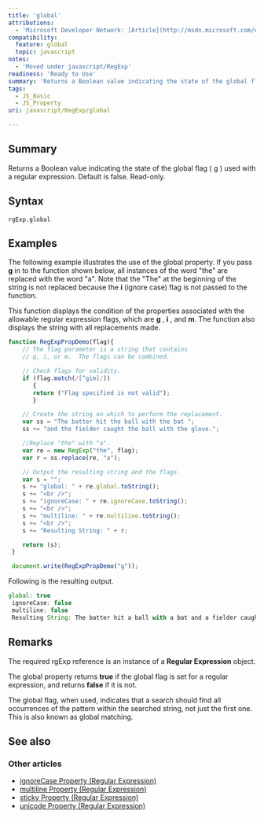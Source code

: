 ```yaml
---
title: 'global'
attributions:
  - 'Microsoft Developer Network: [Article](http://msdn.microsoft.com/en-us/library/ie/2789hxff(v=vs.94).aspx)'
compatibility:
  feature: global
  topic: javascript
notes:
  - 'Moved under javascript/RegExp'
readiness: 'Ready to Use'
summary: 'Returns a Boolean value indicating the state of the global flag ( g ) used with a regular expression. Default is false. Read-only.'
tags:
  - JS_Basic
  - JS_Property
uri: javascript/RegExp/global

---
```

## Summary

Returns a Boolean value indicating the state of the global flag ( g ) used with a regular expression. Default is false. Read-only.

## Syntax

    rgExp.global

## Examples

The following example illustrates the use of the global property. If you pass **g** in to the function shown below, all instances of the word "the" are replaced with the word "a". Note that the "The" at the beginning of the string is not replaced because the **i** (ignore case) flag is not passed to the function.

This function displays the condition of the properties associated with the allowable regular expression flags, which are **g** , **i** , and **m**. The function also displays the string with all replacements made.

``` js
function RegExpPropDemo(flag){
    // The flag parameter is a string that contains
    // g, i, or m.  The flags can be combined.

    // Check flags for validity.
    if (flag.match(/[^gim]/))
       {
       return ("Flag specified is not valid");
       }

    // Create the string on which to perform the replacement.
    var ss = "The batter hit the ball with the bat ";
    ss += "and the fielder caught the ball with the glove.";

    //Replace "the" with "a".
    var re = new RegExp("the", flag);
    var r = ss.replace(re, "a");

    // Output the resulting string and the flags.
    var s = "";
    s += "global: " + re.global.toString();
    s += "<br />";
    s += "ignoreCase: " + re.ignoreCase.toString();
    s += "<br />";
    s += "multiline: " + re.multiline.toString();
    s += "<br />";
    s += "Resulting String: " + r;

    return (s);
 }

 document.write(RegExpPropDemo("g"));
```

Following is the resulting output.

``` js
global: true
 ignoreCase: false
 multiline: false
 Resulting String: The batter hit a ball with a bat and a fielder caught a ball with a glove.
```

## Remarks

The required rgExp reference is an instance of a **Regular Expression** object.

The global property returns **true** if the global flag is set for a regular expression, and returns **false** if it is not.

The global flag, when used, indicates that a search should find all occurrences of the pattern within the searched string, not just the first one. This is also known as global matching.

## See also

### Other articles

-   [ignoreCase Property (Regular Expression)](/javascript/regular_expression/ignoreCase)
-   [multiline Property (Regular Expression)](/javascript/regular_expression/multiline)
-   [sticky Property (Regular Expression)](/javascript/regular_expression/sticky)
-   [unicode Property (Regular Expression)](/javascript/regular_expression/unicode)

